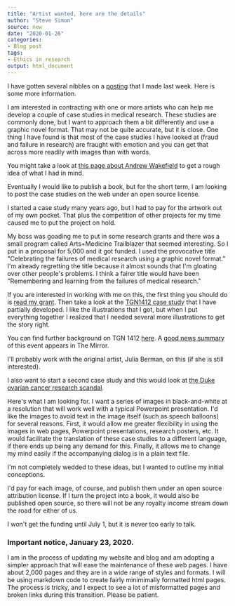 ```yaml
---
title: "Artist wanted, here are the details"
author: "Steve Simon"
source: new
date: "2020-01-26"
categories:
- Blog post
tags:
- Ethics in research
output: html_document
---
```


I have gotten several nibbles on a [posting](celebrating-failures.html) that I made last week. Here is some more information.

<!---More--->

I am interested in contracting with one or more artists who can help me develop a couple of case studies in medical research. These studies are commonly done, but I want to approach them a bit differently and use a graphic novel format. That may not be quite accurate, but it is close. One thing I have found is that most of the case studies I have looked at (fraud and failure in research) are fraught with emotion and you can get that across more readily with images than with words.

You might take a look at [this page about Andrew Wakefield](http://darryl-cunningham.blogspot.com/2010/05/facts-in-case-of-dr-andrew-wakefield.html) to get a rough idea of what I had in mind.

Eventually I would like to publish a book, but for the short term, I am looking to post the case studies on the web under an open source license.

I started a case study many years ago, but I had to pay for the artwork out of my own pocket. That plus the competition of other projects for my time caused me to put the project on hold.

My boss was goading me to put in some research grants and there was a small program called Arts+Medicine Trailblazer that seemed interesting. So I put in a proposal for 5,000 and it got funded. I used the provocative title "Celebrating the failures of medical research using a graphic novel format." I'm already regretting the title because it almost sounds that I'm gloating over other people's problems. I think a fairer title would have been "Remembering and learning from the failures of medical research."

If you are interested in working with me on this, the first thing you should do is [read my grant](http://www.pmean.com/pdf/simons_arts.pdf). Then take a look at the [TGN1412 case study](http://www.pmean.com/cases/Tgn1412Popwerpoint.pdf) that I have partially developed.  I like the illustrations that I got, but when I put everything together I realized that I needed several more illustrations to get the story right.

You can find further background on TGN 1412 [here](http://www.pmean.com/07/IllustrationsForTgn1412.html). A [good news summary](https://www.mirror.co.uk/news/uk-news/how-six-fit-young-men-9860903) of this event appears in The Mirror.

I'll probably work with the original artist, Julia Berman, on this (if she is still interested).

I also want to start a second case study and this would look at [the Duke ovarian cancer research scandal](https://www.nytimes.com/2011/07/08/health/research/08genes.html).

Here's what I am looking for. I want a series of images in black-and-white at a resolution that will work well with a typical Powerpoint presentation. I'd like the images to avoid text in the image itself (such as speech balloons) for several reasons. First, it would allow me greater flexibility in using the images in web pages, Powerpoint presentations, research posters, etc. It would facilitate the translation of these case studies to a different language, if there ends up being any demand for this. Finally, it allows me to change my mind easily if the accompanying dialog is in a plain text file.

I'm not completely wedded to these ideas, but I wanted to outline my initial conceptions.

I'd pay for each image, of course, and publish them under an open source attribution license. If I turn the project into a book, it would also be published open source, so there will not be any royalty income stream down the road for either of us.

I won't get the funding until July 1, but it is never too early to talk.

### Important notice, January 23, 2020.

I am in the process of updating my website and blog and am adopting a simpler approach that will ease the maintenance of these web pages. I have about 2,000 pages and they are in a wide range of styles and formats. I will be using markdown code to create fairly minimimally formatted html pages. The process is tricky, and I expect to see a lot of misformatted pages and broken links during this transition. Please be patient.
